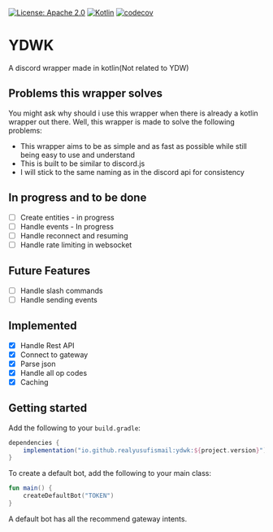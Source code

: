 [![License: Apache 2.0](https://img.shields.io/badge/License-Apache%202.0-blue.svg)](https://opensource.org/licenses/Apache-2.0)
[![Kotlin](https://img.shields.io/badge/kotlin-1.7.10-blue.svg?logo=kotlin)](http://kotlinlang.org)
[![codecov](https://codecov.io/gh/RealYusufIsmail/YDWK/branch/master/graph/badge.svg?token=LKIA8T6N6J)](https://codecov.io/gh/RealYusufIsmail/YDWK)

# YDWK
A discord wrapper made in kotlin(Not related to YDW)

## Problems this wrapper solves
You might ask why should i use this wrapper when there is already a kotlin wrapper out there. Well, this wrapper is made to solve the following problems:
- This wrapper aims to be as simple and as fast as possible while still being easy to use and understand
- This is built to be similar to discord.js
- I will stick to the same naming as in the discord api for consistency

## In progress and to be done
- [ ] Create entities - in progress
- [ ] Handle events - In progress
- [ ] Handle reconnect and resuming
- [ ] Handle rate limiting in websocket

## Future Features
- [ ] Handle slash commands
- [ ] Handle sending events

## Implemented
- [x] Handle Rest API
- [x] Connect to gateway
- [x] Parse json
- [x] Handle all op codes
- [x] Caching

## Getting started

Add the following to your `build.gradle`:

```gradle
dependencies {
    implementation("io.github.realyusufismail:ydwk:${project.version}")
}
```
To create a default bot, add the following to your main class:

```kotlin
fun main() {
    createDefaultBot("TOKEN")
}
```

A default bot has all the recommend gateway intents.
